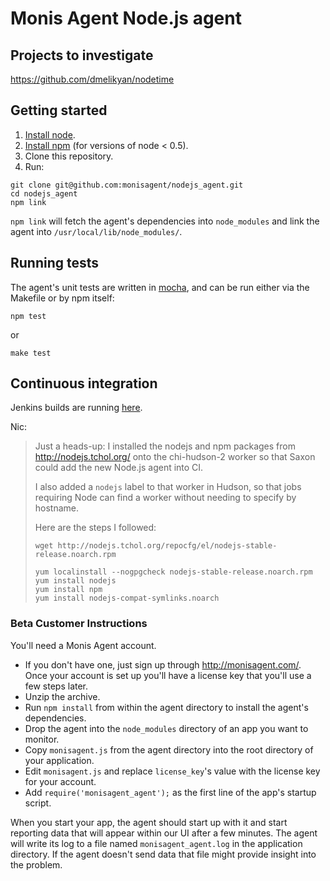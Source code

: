 # Monis Agent Node.js agent


## Projects to investigate

https://github.com/dmelikyan/nodetime


## Getting started

1. [Install node](http://nodejs.org/#download).
2. [Install npm](http://npmjs.org/) (for versions of node < 0.5).
3. Clone this repository.
4. Run:

```
git clone git@github.com:monisagent/nodejs_agent.git
cd nodejs_agent
npm link
```

`npm link` will fetch the agent's dependencies into `node_modules` and link the agent into `/usr/local/lib/node_modules/`.


## Running tests

The agent's unit tests are written in [mocha](http://visionmedia.github.com/mocha/), and can be run either via the Makefile or by npm itself:

```
npm test
```

or

```
make test
```


## Continuous integration

Jenkins builds are running [here](https://hudson.monisagent.com/job/Node.js%20Agent/).

Nic:
> Just a heads-up: I installed the nodejs and npm packages from http://nodejs.tchol.org/ onto the chi-hudson-2 worker so that Saxon could add the new Node.js agent into CI.
>
> I also added a `nodejs` label to that worker in Hudson, so that jobs requiring Node can find a worker without needing to specify by hostname.
>
> Here are the steps I followed:
>
>     wget http://nodejs.tchol.org/repocfg/el/nodejs-stable-release.noarch.rpm
>
>     yum localinstall --nogpgcheck nodejs-stable-release.noarch.rpm
>     yum install nodejs
>     yum install npm
>     yum install nodejs-compat-symlinks.noarch


### Beta Customer Instructions

You'll need a Monis Agent account.

+ If you don't have one, just sign up through http://monisagent.com/. Once your account is set up you'll have a license key that you'll use a few steps later.
+ Unzip the archive.
+ Run `npm install` from within the agent directory to install the agent's dependencies.
+ Drop the agent into the `node_modules` directory of an app you want to monitor.
+ Copy `monisagent.js` from the agent directory into the root directory of your application.
+ Edit `monisagent.js` and replace `license_key`'s value with the license key for your account.
+ Add `require('monisagent_agent');` as the first line of the app's startup script.

When you start your app, the agent should start up with it and start reporting data that will appear within our UI after a few minutes. The agent will write its log to a file named `monisagent_agent.log` in the application directory. If the agent doesn't send data that file might provide insight into the problem.
